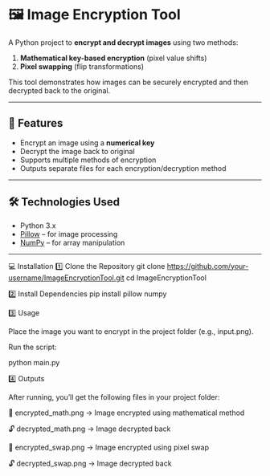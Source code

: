 # 🖼️ Image Encryption Tool

A Python project to **encrypt and decrypt images** using two methods:  
1. **Mathematical key-based encryption** (pixel value shifts)  
2. **Pixel swapping** (flip transformations)  

This tool demonstrates how images can be securely encrypted and then decrypted back to the original.

---

## 🚀 Features

- Encrypt an image using a **numerical key**  
- Decrypt the image back to original  
- Supports multiple methods of encryption  
- Outputs separate files for each encryption/decryption method

---

## 🛠️ Technologies Used

- Python 3.x  
- [Pillow](https://pypi.org/project/Pillow/) – for image processing  
- [NumPy](https://numpy.org/) – for array manipulation  

---

💻 Installation
1️⃣ Clone the Repository
git clone https://github.com/your-username/ImageEncryptionTool.git
cd ImageEncryptionTool

2️⃣ Install Dependencies
pip install pillow numpy

3️⃣ Usage

Place the image you want to encrypt in the project folder (e.g., input.png).

Run the script:

python main.py

4️⃣ Outputs

After running, you’ll get the following files in your project folder:

🧮 encrypted_math.png → Image encrypted using mathematical method

🔓 decrypted_math.png → Image decrypted back

🔀 encrypted_swap.png → Image encrypted using pixel swap

🔓 decrypted_swap.png → Image decrypted back

